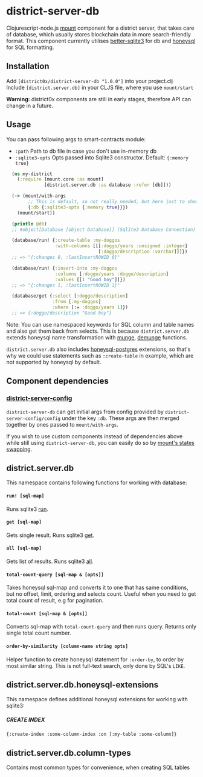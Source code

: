 # district-server-db

Clojurescript-node.js [mount](https://github.com/tolitius/mount) component for a district server, that takes care of database, which usually stores blockchain data in more search-friendly format. This component currently utilises [better-sqlite3](https://github.com/JoshuaWise/better-sqlite3) for db and [honeysql](https://github.com/jkk/honeysql) for SQL formatting.

## Installation
Add `[district0x/district-server-db "1.0.0"]` into your project.clj  
Include `[district.server.db]` in your CLJS file, where you use `mount/start`

**Warning:** district0x components are still in early stages, therefore API can change in a future.

## Usage
You can pass following args to smart-contracts module: 
* `:path` Path to db file in case you don't use in-memory db
* `:sqlite3-opts` Opts passed into Sqlite3 constructor. Default: `{:memory true}`


```clojure
  (ns my-district
    (:require [mount.core :as mount]
              [district.server.db :as database :refer [db]]))

  (-> (mount/with-args
        ;; This is default, so not really needed, but here just to show how to pass args to the component
        {:db {:sqlite3-opts {:memory true}}})
    (mount/start))

  (println @db)
  ;; #object[Database [object Database]] (Sqlite3 Database Connection)

  (database/run! {:create-table :my-doggos
                  :with-columns [[[:doggo/years :unsigned :integer]
                                  [:doggo/description :varchar]]]})
  ;; => "{:changes 0, :lastInsertROWID 0}"

  (database/run! {:insert-into :my-doggos
                  :columns [:doggo/years :doggo/description]
                  :values [[1 "Good boy"]]})
  ;; => "{:changes 1, :lastInsertROWID 1}"

  (database/get {:select [:doggo/description]
                 :from [:my-doggos]
                 :where [:= :doggo/years 1]})
  ;; => {:doggo/description "Good boy"}
```
Note: You can use namespaced keywords for SQL column and table names and also get them back from selects. This is because `district.server.db` extends honeysql name transformation with [munge](https://cljs.github.io/api/cljs.core/munge), [demunge](https://cljs.github.io/api/cljs.core/demunge) functions.

`district.server.db` also includes [honeysql-postgres](https://github.com/nilenso/honeysql-postgres) extensions, so that's why we could use statements such as `:create-table` in example, which are not supported by honeysql by default.

## Component dependencies

### [district-server-config](https://github.com/district0x/district-server-config)
`district-server-db` can get initial args from config provided by `district-server-config/config` under the key `:db`. These args are then merged together by ones passed to `mount/with-args`.

If you wish to use custom components instead of dependencies above while still using `district-server-db`, you can easily do so by [mount's states swapping](https://github.com/tolitius/mount#swapping-states-with-states).

## district.server.db
This namespace contains following functions for working with database:
#### `run! [sql-map]`
Runs sqlite3 [run](https://github.com/JoshuaWise/better-sqlite3/wiki/API#runbindparameters---object).

#### `get [sql-map]`
Gets single result. Runs sqlite3 [get](https://github.com/JoshuaWise/better-sqlite3/wiki/API#getbindparameters---row).

#### `all [sql-map]`
Gets list of results. Runs sqlite3 [all](https://github.com/JoshuaWise/better-sqlite3/wiki/API#allbindparameters---array-of-rows).

#### `total-count-query [sql-map & [opts]]`
Takes honeysql sql-map and converts it to one that has same conditions, but no offset, limit, ordering and selects count. Useful when you need to get total count of result, e.g for pagination. 

#### `total-count [sql-map & [opts]]`
Converts sql-map with `total-count-query` and then runs query. Returns only single total count number. 

#### `order-by-similarity [column-name string opts]`
Helper function to create honeysql statement for `:order-by`, to order by most similar string. This is not full-text search, only done by SQL's `LIKE`. 

## district.server.db.honeysql-extensions
This namespace defines additional honeysql extensions for working with sqlite3:
##### CREATE INDEX
`{:create-index :some-column-index :on [:my-table :some-column]}`

## district.server.db.column-types
Contains most common types for convenience, when creating SQL tables

